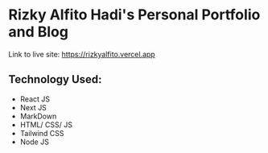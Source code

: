 # Rizky Alfito Hadi's Personal Portfolio and Blog
Link to live site: https://rizkyalfito.vercel.app

## Technology Used:
- React JS
- Next JS
- MarkDown
- HTML/ CSS/ JS
- Tailwind CSS
- Node JS
